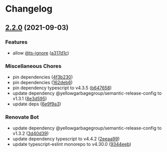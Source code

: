 # Changelog

## [2.2.0](https://gitlab.com/YellowGarbageGroup/eslint-config/compare/v2.1.1...v2.2.0) (2021-09-03)


### Features

* allow [@ts-ignore](https://gitlab.com/ts-ignore) ([a317d1c](https://gitlab.com/YellowGarbageGroup/eslint-config/commit/a317d1cfd3a901f826055ea540e8ea1f50d58934))


### Miscellaneous Chores

* pin dependencies ([4f3b230](https://gitlab.com/YellowGarbageGroup/eslint-config/commit/4f3b2307e2d6f436a4eafbcac5fcde05f789d7be))
* pin dependencies ([162deb6](https://gitlab.com/YellowGarbageGroup/eslint-config/commit/162deb628ca4f1137f286ae6b90fdb14de27e28e))
* pin dependency typescript to v4.3.5 ([b647658](https://gitlab.com/YellowGarbageGroup/eslint-config/commit/b6476584be7ee741f2e00329a87f0d0b3a89a927))
* update dependency @yellowgarbagegroup/semantic-release-config to v1.3.1 ([8e3d595](https://gitlab.com/YellowGarbageGroup/eslint-config/commit/8e3d595de53fe701a8960df8390924ea88fb2529))
* update deps ([6e9f9a3](https://gitlab.com/YellowGarbageGroup/eslint-config/commit/6e9f9a31dbbd4d854780651fe8bf087b13b44af1))


### Renovate Bot

* update dependency @yellowgarbagegroup/semantic-release-config to v1.3.2 ([3d40d39](https://gitlab.com/YellowGarbageGroup/eslint-config/commit/3d40d3989c4986a12f794301bf55856e26c76e13))
* update dependency typescript to v4.4.2 ([2eeaa99](https://gitlab.com/YellowGarbageGroup/eslint-config/commit/2eeaa99991f6be74aa4ba802929bef2da59f553f))
* update typescript-eslint monorepo to v4.30.0 ([9344eeb](https://gitlab.com/YellowGarbageGroup/eslint-config/commit/9344eebc8aefb44bfa60645acff88b937c6afdf5))
